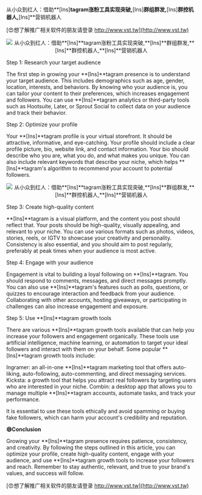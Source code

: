 从小众到红人：借助**[Ins]**tagram涨粉工具实现突破,**[Ins]**群组群发,**[Ins]**群控机器人,**[Ins]**营销机器人

[😍想了解推广相关软件的朋友请登录 http://www.vst.tw](http://www.vst.tw)

 <center><img src="https://vst.tw/MP4/tuiguang/png/3.png" alt="从小众到红人：借助**[Ins]**tagram涨粉工具实现突破,**[Ins]**群组群发,**[Ins]**群控机器人,**[Ins]**营销机器人"></center>

Step 1: Research your target audience

The first step in growing your **[Ins]**tagram presence is to understand your target audience. This includes demographics such as age, gender, location, interests, and behaviors. By knowing who your audience is, you can tailor your content to their preferences, which increases engagement and followers. You can use **[Ins]**tagram analytics or third-party tools such as Hootsuite, Later, or Sprout Social to collect data on your audience and track their behavior.

Step 2: Optimize your profile

Your **[Ins]**tagram profile is your virtual storefront. It should be attractive, informative, and eye-catching. Your profile should include a clear profile picture, bio, website link, and contact information. Your bio should describe who you are, what you do, and what makes you unique. You can also include relevant keywords that describe your niche, which helps **[Ins]**tagram's algorithm to recommend your account to potential followers.

 <center><img src="https://vst.tw/MP4/tuiguang/png/2.png" alt="从小众到红人：借助**[Ins]**tagram涨粉工具实现突破,**[Ins]**群组群发,**[Ins]**群控机器人,**[Ins]**营销机器人"></center>

Step 3: Create high-quality content

**[Ins]**tagram is a visual platform, and the content you post should reflect that. Your posts should be high-quality, visually appealing, and relevant to your niche. You can use various formats such as photos, videos, stories, reels, or IGTV to showcase your creativity and personality. Consistency is also essential, and you should aim to post regularly, preferably at peak times when your audience is most active.

Step 4: Engage with your audience

Engagement is vital to building a loyal following on **[Ins]**tagram. You should respond to comments, messages, and direct messages promptly. You can also use **[Ins]**tagram's features such as polls, questions, or quizzes to encourage interaction and feedback from your audience. Collaborating with other accounts, hosting giveaways, or participating in challenges can also increase engagement and exposure.

Step 5: Use **[Ins]**tagram growth tools

There are various **[Ins]**tagram growth tools available that can help you increase your followers and engagement organically. These tools use artificial intelligence, machine learning, or automation to target your ideal followers and interact with them on your behalf. Some popular **[Ins]**tagram growth tools include:

Ingramer: an all-in-one **[Ins]**tagram marketing tool that offers auto-liking, auto-following, auto-commenting, and direct messaging services.
Kicksta: a growth tool that helps you attract real followers by targeting users who are interested in your niche.
Combin: a desktop app that allows you to manage multiple **[Ins]**tagram accounts, automate tasks, and track your performance.

It is essential to use these tools ethically and avoid spamming or buying fake followers, which can harm your account's credibility and reputation.

**😄Conclusion**

Growing your **[Ins]**tagram presence requires patience, consistency, and creativity. By following the steps outlined in this article, you can optimize your profile, create high-quality content, engage with your audience, and use **[Ins]**tagram growth tools to increase your followers and reach. Remember to stay authentic, relevant, and true to your brand's values, and success will follow.

[😍想了解推广相关软件的朋友请登录 http://www.vst.tw](http://www.vst.tw)



